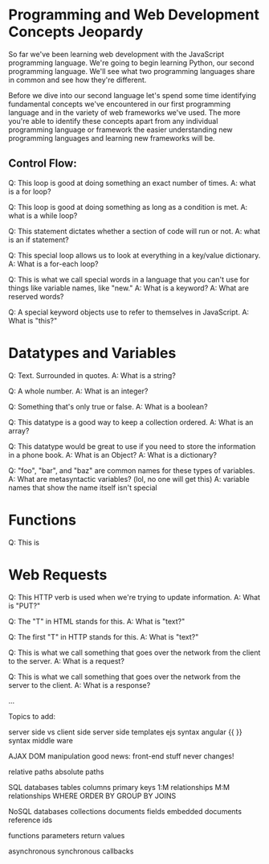 # Programming and Web Development Concepts Jeopardy
So far we've been learning web development with the JavaScript programming
language. We're going to begin learning Python, our second programming
language. We'll see what two programming languages share in common and see
how they're different.

Before we dive into our second language let's spend some time identifying
fundamental concepts we've encountered in our first programming language
and in the variety of web frameworks we've used. The more you're able to
identify these concepts apart from any individual programming language or
framework the easier understanding new programming languages and learning
new frameworks will be.

## Control Flow:
Q: This loop is good at doing something an exact number of times.
A: what is a for loop?

Q: This loop is good at doing something as long as a condition is met.
A: what is a while loop?

Q: This statement dictates whether a section of code will run or not.
A: what is an if statement?

Q: This special loop allows us to look at everything in a key/value dictionary.
A: What is a for-each loop?

Q: This is what we call special words in a language that you can't use
   for things like variable names, like "new."
A: What is a keyword?
A: What are reserved words?

Q: A special keyword objects use to refer to themselves in JavaScript.
A: What is "this?"

# Datatypes and Variables
Q: Text. Surrounded in quotes.
A: What is a string?

Q: A whole number.
A: What is an integer?

Q: Something that's only true or false.
A: What is a boolean?

Q: This datatype is a good way to keep a collection ordered.
A: What is an array?

Q: This datatype would be great to use if you need to store the information
   in a phone book.
A: What is an Object?
A: What is a dictionary?

Q: "foo", "bar", and "baz" are common names for these types of variables.
A: What are metasyntactic variables? (lol, no one will get this)
A: variable names that show the name itself isn't special

# Functions
Q: This is 

# Web Requests
Q: This HTTP verb is used when we're trying to update information.
A: What is "PUT?"

Q: The "T" in HTML stands for this.
A: What is "text?"

Q: The first "T" in HTTP stands for this.
A: What is "text?"

Q: This is what we call something that goes over the network from the client to the server.
A: What is a request?

Q: This is what we call something that goes over the network from the server to the client.
A: What is a response?

...

Topics to add:

server side vs client side
server side templates
ejs syntax
angular {{ }} syntax
middle ware

AJAX
DOM manipulation
good news: front-end stuff never changes!

relative paths
absolute paths

SQL databases
  tables
  columns
  primary keys
  1:M relationships
  M:M relationships
  WHERE
  ORDER BY
  GROUP BY
  JOINS

NoSQL databases
  collections
  documents
  fields
  embedded documents
  reference ids

functions
  parameters
  return values

asynchronous
synchronous
callbacks
